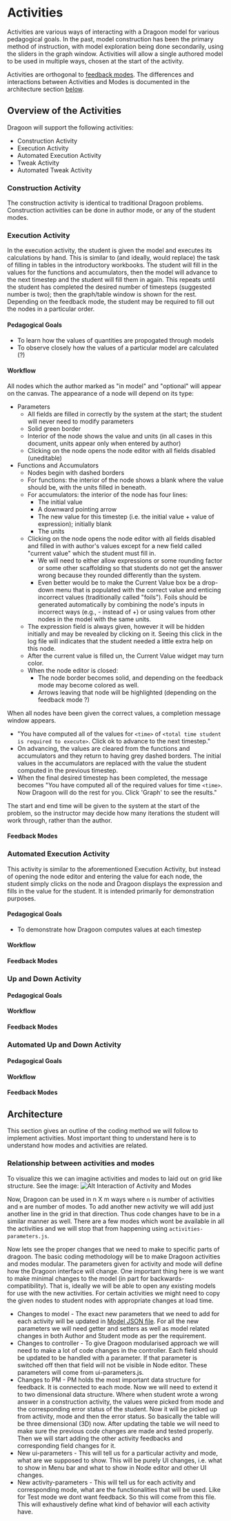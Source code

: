 # Activities #

Activities are various ways of interacting with a Dragoon model for various pedagogical goals.  In the past, model construction has been the primary method of instruction, with model exploration being done secondarily, using the sliders in the graph window.  Activities will allow a single authored model to be used in multiple ways, chosen at the start of the activity.

Activities are orthogonal to [feedback modes](major-modes.md).  The differences and interactions between Activities and Modes is documented in the architecture section [below](activities.md#relationship-between-activities-and-modes).

## Overview of the Activities
Dragoon will support the following activities:
* Construction Activity
* Execution Activity
* Automated Execution Activity
* Tweak Activity
* Automated Tweak Activity

### Construction Activity
The construction activity is identical to traditional Dragoon problems.  Construction activities can be done in author mode, or any of the student modes.

### Execution Activity
In the execution activity, the student is given the model and executes its calculations by hand.  This is similar to (and ideally, would replace) the task of filling in tables in the introductory workbooks.  The student will fill in the values for the functions and accumulators, then the model will advance to the next timestep and the student will fill them in again.  This repeats until the student has completed the desired number of timesteps (suggested number is two); then the graph/table window is shown for the rest.  Depending on the feedback mode, the student may be required to fill out the nodes in a particular order.

#### Pedagogical Goals
* To learn how the values of quantities are propogated through models
* To observe closely how the values of a particular model are calculated (?)

#### Workflow
All nodes which the author marked as "in model" and "optional" will appear on the canvas.  The appearance of a node will depend on its type:
* Parameters 
  * All fields are filled in correctly by the system at the start; the student will never need to modify parameters
  * Solid green border
  * Interior of the node shows the value and units (in all cases in this document, units appear only when entered by author)
  * Clicking on the node opens the node editor with all fields disabled (uneditable)
* Functions and Accumulators
  * Nodes begin with dashed borders 
  * For functions: the interior of the node shows a blank where the value should be, with the units filled in beneath.
  * For accumulators: the interior of the node has four lines:
    * The initial value
    * A downward pointing arrow
    * The new value for this timestep (i.e. the initial value + value of expression); initially blank
    * The units
  * Clicking on the node opens the node editor with all fields disabled and filled in with author's values except for a new field called "current value" which the student must fill in.
    * We will need to either allow expressions or some rounding factor or some other scaffolding so that students do not get the answer wrong because they rounded differently than the system.
    * Even better would be to make the Current Value box be a drop-down menu that is populated with the correct value and enticing incorrect values (traditionally called "foils").  Foils should be generated automatically by combining the node's inputs in incorrect ways (e.g., - instead of +) or using values from other nodes in the model with the same units.
  * The expression field is always given, however it will be hidden initially and may be revealed by clicking on it.  Seeing this click in the log file will indicates that the student needed a little extra help on this node.
  * After the current value is filled un, the Current Value widget may turn color.  
  * When the node editor is closed:
    * The node border becomes solid, and depending on the feedback mode may become colored as well.
    * Arrows leaving that node will be highlighted (depending on the feedback mode ?)

When all nodes have been given the correct values, a completion message window appears.  
* "You have computed all of the values for `<time>` of `<total time student is required to execute>`.  Click ok to advance to the next timestep."
* On advancing, the values are cleared from the functions and accumulators and they return to having grey dashed borders.  The initial values in the accumulators are replaced with the value the student computed in the previous timestep.
* When the final desired timestep has been completed, the message becomes "You have computed all of the required values for time `<time>`.  Now Dragoon will do the rest for you.  Click 'Graph' to see the results."

The start and end time will be given to the system at the start of the problem, so the instructor may decide how many iterations the student will work through, rather than the author.
  
#### Feedback Modes

### Automated Execution Activity
This activity is similar to the aforementioned Execution Activity, but instead of opening the node editor and entering the value for each node, the student simply clicks on the node and Dragoon displays the expression and fills in the value for the student.  It is intended primarily for demonstration purposes.
#### Pedagogical Goals
* To demonstrate how Dragoon computes values at each timestep
#### Workflow
#### Feedback Modes

### Up and Down Activity
#### Pedagogical Goals
#### Workflow
#### Feedback Modes

### Automated Up and Down Activity
#### Pedagogical Goals
#### Workflow
#### Feedback Modes

## Architecture
This section gives an outline of the coding method we will follow to implement activities. Most important thing to understand here is to understand how modes and activities are related. 

### Relationship between activities and modes
To visualize this we can imagine activities and modes to laid out on grid like structure. See the image:
![Alt Interaction of Activity and Modes](activity_modes.jpg "Interaction of Activities and Modes")

Now, Dragoon can be used in n X m ways where `n` is number of activities and `m` are number of modes. To add another new activity we will add just another line in the grid in that direction. Thus code changes have to be in a similar manner as well. There are a few modes which wont be available in all the activities and we will stop that from happening using `activities-parameters.js`.  

Now lets see the proper changes that we need to make to specific parts of dragoon. The basic coding methodology will be to make Dragoon activities and modes modular. The parameters given for activity and mode will define how the Dragoon interface will change. One important thing here is we want to make minimal changes to the model (in part for backwards-compatibility).  That is, ideally we will be able to open any existing models for use with the new activities.  For certain activities we might need to copy the given nodes to student nodes with appropriate changes at load time.

* Changes to model - The exact new parameters that we need to add for each activity will be updated in [Model JSON file](json-format.md). For all the new parameters we will need getter and setters as well as model related changes in both Author and Student mode as per the requirement.
* Changes to controller - To give Dragoon modularised approach we will need to make a lot of code changes in the controller. Each field should be updated to be handled with a parameter. If that parameter is switched off then that field will not be visible in Node editor. These parameters will come from ui-parameters.js. 
* Changes to PM - PM holds the most important data structure for feedback. It is connected to each mode. Now we will need to extend it to two dimensional data structure. Where when student wrote a wrong answer in a construction activity, the values were picked from mode and the corresponding error status of the student. Now it will be picked up from activity, mode and then the error status. So basically the table will be three dimensional (3D) now. After updating the table we will need to make sure the previous code changes are made and tested properly. Then we will start adding the other activity feedbacks and corresponding field changes for it.
* New ui-parameters - This will tell us for a particular activity and mode, what are we supposed to show. This will be purely UI changes, i.e. what to show in Menu bar and what to show in Node editor and other UI changes. 
* New activity-parameters - This will tell us for each activity and corresponding mode, what are the functionalities that will be used. Like for Test mode we dont want feedback. So this will come from this file. This will exhaustively define what kind of behavior will each activity have.

